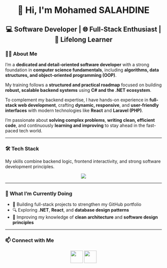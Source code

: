 <h1 align="center">👋 Hi, I'm Mohamed SALAHDINE</h1>

<h2 align="center">💻 Software Developer | 🌐 Full-Stack Enthusiast | 🚀 Lifelong Learner</h2>


### 👨‍💻 About Me  

I’m a **dedicated and detail-oriented software developer** with a strong foundation in **computer science fundamentals**, including **algorithms, data structures, and object-oriented programming (OOP)**.  

My training follows a **structured and practical roadmap** focused on building **robust, scalable backend systems** using **C# and the .NET ecosystem**.  

To complement my backend expertise, I have hands-on experience in **full-stack web development**, crafting **dynamic, responsive**, and **user-friendly interfaces** with modern technologies like **React** and **Laravel (PHP)**.  

I’m passionate about **solving complex problems**, **writing clean, efficient code**, and continuously **learning and improving** to stay ahead in the fast-paced tech world.

---

### 🛠️ Tech Stack  

My skills combine backend logic, frontend interactivity, and strong software development principles.  

<p align="center">
  <a href="https://skillicons.dev">
    <img src="https://skillicons.dev/icons?i=cpp,cs,dotnet,php,laravel,react,js,html,css,bootstrap,mysql,mongodb,git,linux,figma&perline=5" />
  </a>
</p>

---

### 🌟 What I’m Currently Doing  
- 🚧 Building full-stack projects to strengthen my GitHub portfolio  
- 🔍 Exploring **.NET**, **React**, and **database design patterns**  
- 📘 Improving my knowledge of **clean architecture** and **software design principles**

---

### 📫 Connect with Me  

<p align="center">
  <a href="https://linkedin.com/in/mohamed-salahdine"><img src="https://skillicons.dev/icons?i=linkedin" width="40" /></a>
  <a href="mailto:salahmed.official@gmail.com"><img src="https://cdn-icons-png.flaticon.com/512/732/732200.png" width="40" /></a>
</p>
